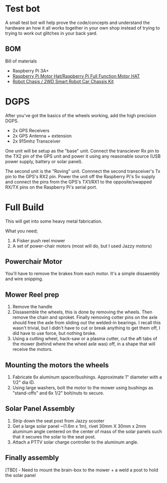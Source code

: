 # Test bot

A small test bot will help prove the code/concepts and understand the hardware an how it all works together in your own shop instead of trying to trying to work out glitches in your back yard.

## BOM

Bill of materials

* Raspberry Pi 3A+
* [Raspberry Pi Motor Hat/Raspberry Pi Full Function Motor HAT](https://www.ebay.com/itm/183810223243)
* [Robot Chasis / 2WD Smart Robot Car Chassis Kit](https://www.ebay.com/itm/383143792928)

# DGPS

After you've got the basics of the wheels working, add the high precision DGPS.

* 2x GPS Receivers
* 2x GPS Antenna + extension
* 2x 915mhz Transceiver

One unit will be setup as the "base" unit.  Connect the transciever Rx pin to the TX2 pin of the GPS unit and power it using any reasonable source (USB power supply, battery or solar panel).

The second unit is the "Roving" unit.  Connnect the second transceiver's Tx pin to the GPS's RX2 pin.  Power the unit off the Raspberry Pi's 5v supply and connect the pins from the GPS's TX1/RX1 to the opposite/swapped RX/TX pins on the Raspberry Pi's serial port.

# Full Build

This will get into some heavy metal fabrication. 

What you need;

1. A Fisker push reel mower
1. A set of power-chair motors (most will do, but I used Jazzy motors)

## Powerchair Motor

You'll have to remove the brakes from each motor.  It's a simple dissaembly and wire snipping.

## Mower Reel prep

1. Remove the handle
1. Dissasemble the wheels, this is done by removing the wheels.  Then remove the chain and sproket.  Finally removing cotter pins on the axle should free the axle from sliding out the welded-in bearings.  I recall this wasn't trivial, but I didn't have to cut or break anything to get them off, I did have to use force, but nothing broke.
1. Using a cutting wheel, hack-saw or a plasma cutter, cut the aft tabs of the mower (behind where the wheel axle was) off, in a shape that will receive the motors.

## Mounting the motors the wheels

1. Fabricate 6x aluminum spacer/bushings.  Approximate 1" diameter with a 1/2" dia ID.
1. Using large washers, bolt the motor to the mower using bushings as "stand-offs" and 6x 1/2" bolt/nuts to secure.

## Solar Panel Assembly

1. Strip down the seat post from Jazzy scooter
1. Get a large solar panel ~(1.6m x 1m), rivet 30mm X 30mm x 2mm aluminum angle centered on the center of mass of the solar panels such that it secures the solar to the seat post.
1. Attach a PTTV solar charge controller to the aluminum angle.

## Finally assembly

[TBD] - Need to mount the brain-box to the mower + a weld a post to hold the solar panel

